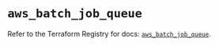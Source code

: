# `aws_batch_job_queue`

Refer to the Terraform Registry for docs: [`aws_batch_job_queue`](https://registry.terraform.io/providers/hashicorp/aws/5.53.0/docs/resources/batch_job_queue).
